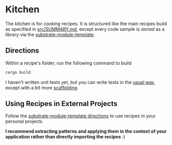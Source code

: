 # Kitchen

The kitchen is for *cooking* recipes. It is structured like the main recipes build as specified in [src/SUMMARY.md](../src/SUMMARY.md), except every code sample is stored as a library via the [substrate-module-template](https://github.com/shawntabrizi/substrate-module-template).

## Directions

Within a recipe's folder, run the following command to build

```rust
cargo build
```

I haven't written unit tests *yet*, but you can write tests in the [usual way](https://doc.rust-lang.org/rust-by-example/testing/unit_testing.html), except with a bit more [scaffolding](https://www.shawntabrizi.com/substrate-collectables-workshop/#/5/setting-up-tests).

## Using Recipes in External Projects

Follow the [substrate-module-template directions](https://github.com/shawntabrizi/substrate-module-template) to use recipes in your personal projects. 

**I recommend extracting patterns and applying them in the context of your application rather than directly importing the recipes** :)